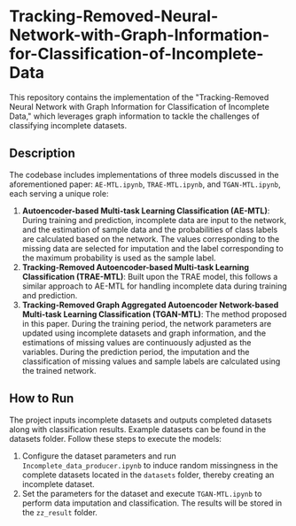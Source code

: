 # Tracking-Removed-Neural-Network-with-Graph-Information-for-Classification-of-Incomplete-Data
This repository contains the implementation of the "Tracking-Removed Neural Network with Graph Information for Classification of Incomplete Data," which leverages graph information to tackle the challenges of classifying incomplete datasets.

## Description
The codebase includes implementations of three models discussed in the aforementioned paper: `AE-MTL.ipynb`, `TRAE-MTL.ipynb`, and `TGAN-MTL.ipynb`, each serving a unique role:
1. **Autoencoder-based Multi-task Learning Classification (AE-MTL)**: During training and prediction, incomplete data are input to the network, and the estimation of sample data and the probabilities of class labels are calculated based on the network. The values corresponding to the missing data are selected for imputation and the label corresponding to the maximum probability is used as the sample label.
2. **Tracking-Removed Autoencoder-based Multi-task Learning Classification (TRAE-MTL)**: Built upon the TRAE model, this follows a similar approach to AE-MTL for handling incomplete data during training and prediction.
3. **Tracking-Removed Graph Aggregated Autoencoder Network-based Multi-task Learning Classification (TGAN-MTL)**: The method proposed in this paper. During the training period, the network parameters are updated using incomplete datasets and graph information, and the estimations of missing values are continuously adjusted as the variables. During the prediction period, the imputation and the classification of missing values and sample labels are calculated using the trained network.

## How to Run
The project inputs incomplete datasets and outputs completed datasets along with classification results. Example datasets can be found in the datasets folder. Follow these steps to execute the models:
1. Configure the dataset parameters and run `Incomplete_data_producer.ipynb` to induce random missingness in the complete datasets located in the `datasets` folder, thereby creating an incomplete dataset.
2. Set the parameters for the dataset and execute `TGAN-MTL.ipynb` to perform data imputation and classification. The results will be stored in the `zz_result` folder.
